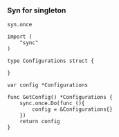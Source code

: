 ### Syn for singleton

 `syn.once`

  ``` golang
  import (
      "sync"
  )
  
  type Configurations struct {
  
  }
  
  var config *Configurations
  
  func GetConfig() *Configurations {
      sync.once.Do(func (){
          config = &Configurations{}
      })
      return config
  }
  ```
